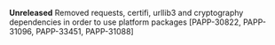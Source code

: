 **Unreleased**
Removed requests, certifi, urllib3 and cryptography dependencies in order to use platform packages [PAPP-30822, PAPP-31096, PAPP-33451, PAPP-31088]